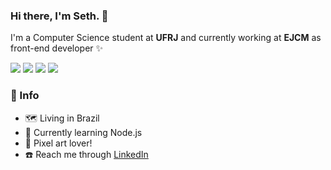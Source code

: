 ### Hi there, I'm Seth. 👋

I'm a Computer Science student at **UFRJ** and currently working at **EJCM** as front-end developer ✨

<img src="https://img.shields.io/badge/-React%20Native-yellow"> <img src="https://img.shields.io/badge/-React.js-%23fff"> <img src="https://img.shields.io/badge/-Ionic-%239b59d0%09"> <img src="https://img.shields.io/badge/-Angular-%23000">

### 📌 Info

- 🗺️ Living in Brazil
- 🌱 Currently learning Node.js
- 🎨 Pixel art lover!
- ☎️ Reach me through [LinkedIn](https://www.linkedin.com/in/riseth/)
